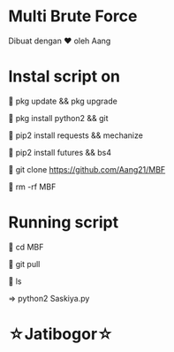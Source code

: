 # Multi Brute Force
 Dibuat dengan ♥️ oleh Aang










# Instal script on
📎 pkg update && pkg upgrade

📎 pkg install python2 && git

📎 pip2 install requests && mechanize

📎 pip2 install futures && bs4

📎 git clone https://github.com/Aang21/MBF

📎 rm -rf MBF

# Running script

📎 cd MBF

📎 git pull

📎 ls

=> python2 Saskiya.py

# ☆Jatibogor☆
